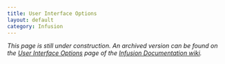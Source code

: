 ```yaml
---
title: User Interface Options
layout: default
category: Infusion
---
```


_This page is still under construction. An archived version can be found on the [User Interface Options](http://wiki.fluidproject.org/display/docs/User+Interface+Options) page of the [Infusion Documentation wiki](http://wiki.fluidproject.org/display/docs/Infusion+Documentation)._
